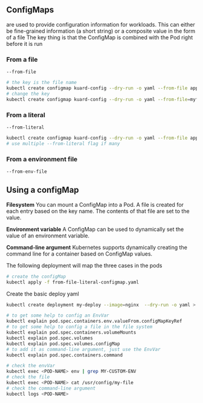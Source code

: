 ## ConfigMaps

are used to provide configuration information for workloads. This can either be fine-grained information (a short string) or a composite value in the form of a file
The key thing is that the ConfigMap is combined with the Pod right before it is run

### From a file

`--from-file`
```bash
# the key is the file name
kubectl create configmap kuard-config --dry-run -o yaml --from-file app.properties > from-file-configmap.yaml
# change the key
kubectl create configmap kuard-config --dry-run -o yaml --from-file=myfile=app.properties > from-file-with-key-configmap.yaml
```

### From a literal
`--from-literal`
```bash
kubectl create configmap kuard-config --dry-run -o yaml --from-file app.properties --from-literal=extra-param=extra-value > from-file-literal-configmap.yaml
# use multiple --from-literal flag if many
```
### From a environment file
`--from-env-file`

## Using a configMap

**Filesystem**
You can mount a ConfigMap into a Pod. A file is created for each entry based on the key name. The contents of that file are set to the value.

**Environment variable**
A ConfigMap can be used to dynamically set the value of an environment variable.

**Command-line argument**
Kubernetes supports dynamically creating the command line for a container based on ConfigMap values.

The following deployment will map the three cases in the pods

```bash
# create the configMap
kubectl apply -f from-file-literal-configmap.yaml
```
Create the basic deploy yaml

```bash
kubectl create deployment my-deploy --image=nginx  --dry-run -o yaml > my-deploy.yaml
```

```bash
# to get some help to config an EnvVar
kubectl explain pod.spec.containers.env.valueFrom.configMapKeyRef
# to get some help to config a file in the file system
kubectl explain pod.spec.containers.volumeMounts
kubectl explain pod.spec.volumes
kubectl explain pod.spec.volumes.configMap
# to add it as command-line argument, just use the EnvVar
kubectl explain pod.spec.containers.command
```


```bash
# check the envVar
kubectl exec <POD-NAME> env | grep MY-CUSTOM-ENV
# check the file
kubectl exec <POD-NAME> cat /usr/config/my-file
# check the command-line argument
kubectl logs <POD-NAME>
```